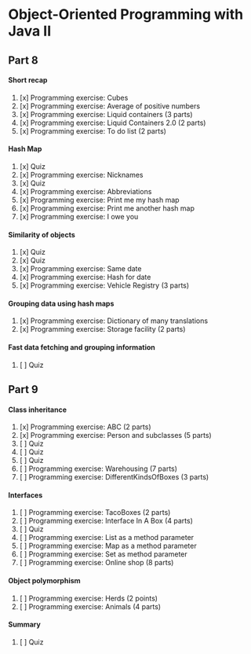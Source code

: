 # Object-Oriented Programming with Java II

## Part 8

#### Short recap

1. [x] Programming exercise: Cubes
2. [x] Programming exercise: Average of positive numbers
3. [x] Programming exercise: Liquid containers (3 parts)
4. [x] Programming exercise: Liquid Containers 2.0 (2 parts)
5. [x] Programming exercise: To do list (2 parts)

#### Hash Map

1. [x] Quiz
2. [x] Programming exercise: Nicknames
3. [x] Quiz
4. [x] Programming exercise: Abbreviations
5. [x] Programming exercise: Print me my hash map
6. [x] Programming exercise: Print me another hash map
7. [x] Programming exercise: I owe you

#### Similarity of objects

1. [x] Quiz
2. [x] Quiz
3. [x] Programming exercise: Same date
4. [x] Programming exercise: Hash for date
5. [x] Programming exercise: Vehicle Registry (3 parts)

#### Grouping data using hash maps

1. [x] Programming exercise: Dictionary of many translations
2. [x] Programming exercise: Storage facility (2 parts)

#### Fast data fetching and grouping information

1. [ ] Quiz

## Part 9

#### Class inheritance

1. [x] Programming exercise: ABC (2 parts)
2. [x] Programming exercise: Person and subclasses (5 parts)
3. [ ] Quiz
4. [ ] Quiz
5. [ ] Quiz
6. [ ] Programming exercise: Warehousing (7 parts)
7. [ ] Programming exercise: DifferentKindsOfBoxes (3 parts)

#### Interfaces

1. [ ] Programming exercise: TacoBoxes (2 parts)
2. [ ] Programming exercise: Interface In A Box (4 parts)
3. [ ] Quiz
4. [ ] Programming exercise: List as a method parameter
5. [ ] Programming exercise: Map as a method parameter
6. [ ] Programming exercise: Set as method parameter
7. [ ] Programming exercise: Online shop (8 parts)

#### Object polymorphism

1. [ ] Programming exercise: Herds (2 points)
2. [ ] Programming exercise: Animals (4 parts)

#### Summary

1. [ ] Quiz
